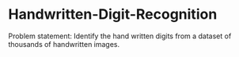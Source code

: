 # Handwritten-Digit-Recognition

Problem statement: Identify the hand written digits from a dataset of thousands of handwritten images.

